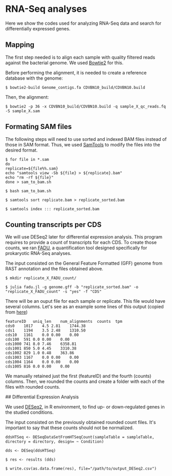 # RNA-Seq analyses

Here we show the codes used for analyzing RNA-Seq data and search for differentially expressed genes. 

## Mapping

The first step needed is to align each sample with quality filtered reads against the bacterial genome. We used [Bowtie2](https://github.com/BenLangmead/bowtie2) for this.

Before performing the alignment, it is needed to create a reference database with the genome:

~~~
$ bowtie2-build Genome_contigs.fa CDVBN10_build/CDVBN10.build
~~~

Then, the alignment:

~~~
$ bowtie2 -p 36 -x CDVBN10_build/CDVBN10.build -q sample_X_qc_reads.fq -S sample_X.sam
~~~

## Formating SAM files

The following steps will need to use sorted and indexed BAM files instead of those in SAM format. Thus, we used [SamTools](https://github.com/samtools/samtools) to modify the files into the desired format.

~~~
$ for file in *.sam
do
replicate=${file%%.sam}
echo "samtools view -Sb ${file} > ${replicate}.bam"
echo "rm -rf ${file}"
done > sam_to_bam.sh
~~~

~~~
$ bash sam_to_bam.sh
~~~

~~~
$ samtools sort replicate.bam > replicate_sorted.bam
~~~
~~~
$ samtools index ::: replicate_sorted.bam
~~~

## Counting transcripts per CDS

We will use DESeq2 later for differential expression analysis. This program requires to provide a count of transcripts for each CDS. 
To create those counts, we ran [FADU](https://github.com/IGS/FADU), a quantification tool designed specifically for prokaryotic RNA-Seq analyses.

The input consisted on the General Feature Formatted (GFF) genome from RAST annotation and the files obtained above.

~~~
$ mkdir replicate_X_FADU_count/
~~~

~~~
$ julia fadu.jl -g genome.gff -b "replicate_sorted.bam" -o "replicate_X_FADU_count" -s "yes" -f "CDS"
~~~

There will be an ouput file for each sample or replicate. This file would have several columns. Let's see as an example some lines of this output (copied from [here](https://github.com/IGS/FADU))

~~~
featureID   uniq_len    num_alignments  counts  tpm
cds0    1017    4.5 2.81    1744.38
cds1    1194    3.5 2.48    1310.50
cds10   1161    0.0 0.00    0.00
cds100  591 0.0 0.00    0.00
cds1000 741 8.0 7.46    6358.81
cds1001 850 5.0 4.45    3310.38
cds1002 829 1.0 0.48    363.86
cds1003 1167    0.0 0.00    0.00
cds1004 1164    0.0 0.00    0.00
cds1005 816 0.0 0.00    0.00
~~~

We manually retained just the first (featureID) and the fourth (counts) columns. Then, we rounded the counts and create a folder with each of the files with rounded counts.

## Differential Expression Analysis

We used [DESeq2](https://bioconductor.org/packages/release/bioc/html/DESeq2.html), in R environment, to find up- or down-regulated genes in the studied conditions.

The input consisted on the previously obtained rounded count files. It's important to say that these counts should not be normalized.

~~~
ddsHTSeq <- DESeqDataSetFromHTSeqCount(sampleTable = sampleTable, directory = directory, design= ~ Condition)
~~~

~~~
dds <- DESeq(ddsHTSeq)
~~~
~~~
$ res <- results (dds)
~~~
~~~
$ write.csv(as.data.frame(res), file="/path/to/output_DESeq2.csv")
~~~
